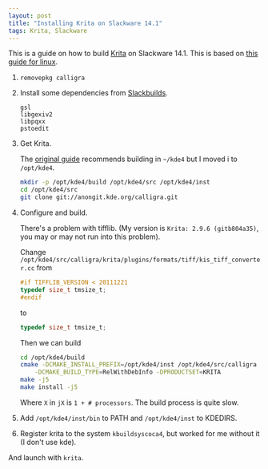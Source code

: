```yaml
---
layout: post
title: "Installing Krita on Slackware 14.1"
tags: Krita, Slackware
---
```


This is a guide on how to build [Krita][] on Slackware 14.1. This is based on [this guide for linux][install_krita].

1. `removepkg calligra`
2. Install some dependencies from [Slackbuilds][].

    ```
    gsl
    libgexiv2
    libpqxx
    pstoedit
    ```

3. Get Krita.

    The [original guide][install_krita] recommends building in `~/kde4` but I moved i to `/opt/kde4`.

    ```bash
    mkdir -p /opt/kde4/build /opt/kde4/src /opt/kde4/inst
    cd /opt/kde4/src
    git clone git://anongit.kde.org/calligra.git
    ```

3. Configure and build.

    There's a problem with tifflib. (My version is `Krita: 2.9.6 (gitb804a35)`, you may or may not run into this problem).

    Change `/opt/kde4/src/calligra/krita/plugins/formats/tiff/kis_tiff_converter.cc` from

    ```C
    #if TIFFLIB_VERSION < 20111221
    typedef size_t tmsize_t;
    #endif
    ```

    to

    ```C
    typedef size_t tmsize_t;
    ```

    Then we can build

    ```bash
    cd /opt/kde4/build
    cmake -DCMAKE_INSTALL_PREFIX=/opt/kde4/inst /opt/kde4/src/calligra \
        -DCMAKE_BUILD_TYPE=RelWithDebInfo -DPRODUCTSET=KRITA
    make -j5
    make install -j5
    ```

    Where `X` in `jX` is `1 + # processors`. The build process is quite slow.

4. Add `/opt/kde4/inst/bin` to PATH and `/opt/kde4/inst` to KDEDIRS.
5. Register krita to the system `kbuildsyscoca4`, but worked for me without it (I don't use kde).

And launch with `krita`.


[install_krita]: http://www.davidrevoy.com/article193/guide-building-krita-on-linux-for-cats "Install Krita"
[Krita]: https://krita.org/ "Krita Digital Painting"
[Slackbuilds]: http://slackbuilds.org "Slackbuilds"
